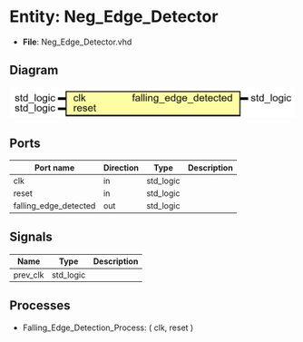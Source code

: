 # Entity: Neg_Edge_Detector 

- **File**: Neg_Edge_Detector.vhd
## Diagram

![image](Negative_Edge_Detector.png)
## Ports

| Port name             | Direction | Type      | Description |
| --------------------- | --------- | --------- | ----------- |
| clk                   | in        | std_logic |             |
| reset                 | in        | std_logic |             |
| falling_edge_detected | out       | std_logic |             |
## Signals

| Name     | Type      | Description |
| -------- | --------- | ----------- |
| prev_clk | std_logic |             |
## Processes
- Falling_Edge_Detection_Process: ( clk, reset )